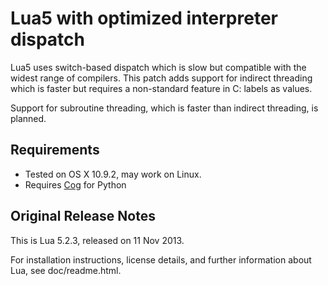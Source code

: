 # Lua5 with optimized interpreter dispatch

Lua5 uses switch-based dispatch which is slow but compatible with the widest range of compilers.
This patch adds support for indirect threading which is faster but requires a non-standard feature in C: labels as values.

Support for subroutine threading, which is faster than indirect threading, is planned.


## Requirements

- Tested on OS X 10.9.2, may work on Linux.
- Requires [Cog](https://pypi.python.org/pypi/cogapp) for Python


## Original Release Notes

This is Lua 5.2.3, released on 11 Nov 2013.

For installation instructions, license details, and
further information about Lua, see doc/readme.html.


